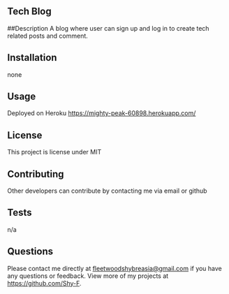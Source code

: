 ## Tech Blog

##Description
A blog where user can sign up and log in to create tech related posts and comment.

## Installation
none

## Usage 
Deployed on Heroku
https://mighty-peak-60898.herokuapp.com/

## License
  This project is license under MIT

  ## Contributing
  Other developers can contribute by contacting me via email or github

  ## Tests
  n/a

  ## Questions
  Please contact me directly at fleetwoodshybreasia@gmail.com if you have any questions or feedback. View more of my projects at https://github.com/Shy-F.